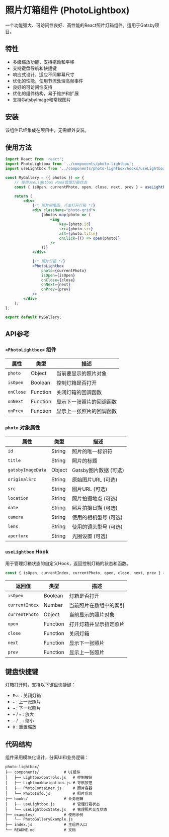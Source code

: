 # 照片灯箱组件 (PhotoLightbox)

一个功能强大、可访问性良好、高性能的React照片灯箱组件，适用于Gatsby项目。

## 特性

- 多级缩放功能，支持拖动和平移
- 支持键盘导航和快捷键
- 响应式设计，适应不同屏幕尺寸
- 优化的性能，使用节流处理高频事件
- 良好的可访问性支持
- 优化的组件结构，易于维护和扩展
- 支持GatsbyImage和常规图片

## 安装

该组件已经集成在项目中，无需额外安装。

## 使用方法

```jsx
import React from 'react';
import PhotoLightbox from '../components/photo-lightbox';
import useLightbox from '../components/photo-lightbox/hooks/useLightbox';

const MyGallery = ({ photos }) => {
    // 使用useLightbox Hook管理灯箱状态
    const { isOpen, currentPhoto, open, close, next, prev } = useLightbox(photos);

    return (
        <div>
            {/* 照片缩略图，点击打开灯箱 */}
            <div className="photo-grid">
                {photos.map(photo => (
                    <img 
                        key={photo.id}
                        src={photo.src} 
                        alt={photo.title}
                        onClick={() => open(photo)}
                    />
                ))}
            </div>

            {/* 照片灯箱 */}
            <PhotoLightbox
                photo={currentPhoto}
                isOpen={isOpen}
                onClose={close}
                onNext={next}
                onPrev={prev}
            />
        </div>
    );
};

export default MyGallery;
```

## API参考

### `<PhotoLightbox>` 组件

| 属性 | 类型 | 描述 |
|------|------|------|
| `photo` | Object | 当前要显示的照片对象 |
| `isOpen` | Boolean | 控制灯箱是否打开 |
| `onClose` | Function | 关闭灯箱的回调函数 |
| `onNext` | Function | 显示下一张照片的回调函数 |
| `onPrev` | Function | 显示上一张照片的回调函数 |

### `photo` 对象属性

| 属性 | 类型 | 描述 |
|------|------|------|
| `id` | String | 照片的唯一标识符 |
| `title` | String | 照片的标题 |
| `gatsbyImageData` | Object | Gatsby图片数据 (可选) |
| `originalSrc` | String | 原始图片URL (可选) |
| `src` | String | 图片URL (可选) |
| `location` | String | 照片拍摄地点 (可选) |
| `date` | String | 照片拍摄日期 (可选) |
| `camera` | String | 使用的相机型号 (可选) |
| `lens` | String | 使用的镜头型号 (可选) |
| `aperture` | String | 光圈设置 (可选) |

### `useLightbox` Hook

用于管理灯箱状态的自定义Hook，返回控制灯箱的状态和函数。

```jsx
const { isOpen, currentIndex, currentPhoto, open, close, next, prev } = useLightbox(photos);
```

| 返回值 | 类型 | 描述 |
|------|------|------|
| `isOpen` | Boolean | 灯箱是否打开 |
| `currentIndex` | Number | 当前照片在数组中的索引 |
| `currentPhoto` | Object | 当前显示的照片对象 |
| `open` | Function | 打开灯箱并显示指定照片 |
| `close` | Function | 关闭灯箱 |
| `next` | Function | 显示下一张照片 |
| `prev` | Function | 显示上一张照片 |

## 键盘快捷键

灯箱打开时，支持以下键盘快捷键：

- `Esc` : 关闭灯箱
- `←` : 上一张照片
- `→` : 下一张照片
- `+` / `=` : 放大
- `-` / `_` : 缩小
- `0` : 重置缩放

## 代码结构

组件采用模块化设计，分离UI和业务逻辑：

```
photo-lightbox/
├── components/           # UI组件
│   ├── LightboxControls.js   # 控制按钮
│   ├── LightboxNavigation.js # 导航按钮
│   ├── PhotoContainer.js     # 照片容器
│   └── PhotoInfo.js          # 照片信息
├── hooks/                # 业务逻辑
│   ├── useLightbox.js        # 管理灯箱状态
│   └── useLightboxState.js   # 管理照片交互状态
├── examples/             # 使用示例
│   └── PhotoGalleryExample.js
├── index.js              # 主组件入口
└── README.md             # 文档
``` 